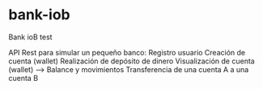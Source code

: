 # bank-iob
Bank ioB test

API Rest para simular un pequeño banco:
Registro usuario
Creación de cuenta (wallet)
Realización de depósito de dinero
Visualización de cuenta (wallet) --> Balance y movimientos
Transferencia de una cuenta A a una cuenta B